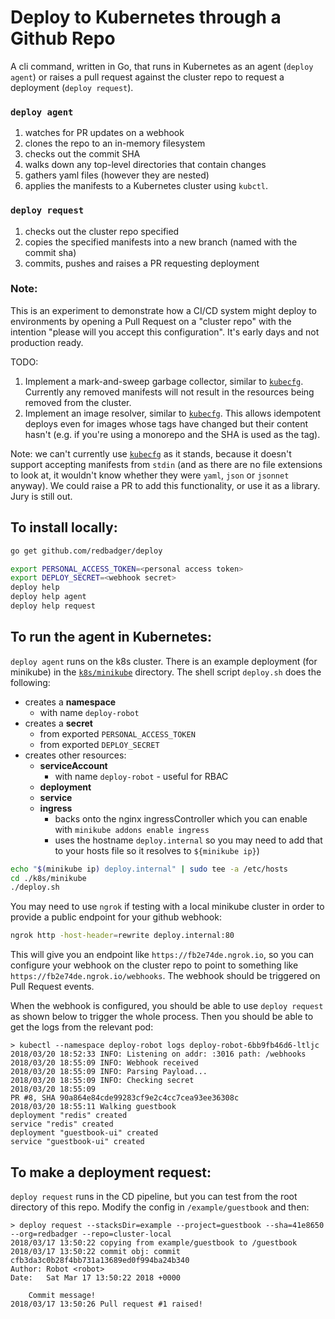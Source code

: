 # Deploy to Kubernetes through a Github Repo

A cli command, written in Go, that runs in Kubernetes as an agent (`deploy agent`) or raises a pull request against the cluster repo to request a deployment (`deploy request`).

### `deploy agent`

1.  watches for PR updates on a webhook
1.  clones the repo to an in-memory filesystem
1.  checks out the commit SHA
1.  walks down any top-level directories that contain changes
1.  gathers yaml files (however they are nested)
1.  applies the manifests to a Kubernetes cluster using `kubctl`.

### `deploy request`

1.  checks out the cluster repo specified
1.  copies the specified manifests into a new branch (named with the commit sha)
1.  commits, pushes and raises a PR requesting deployment

### Note:

This is an experiment to demonstrate how a CI/CD system might deploy to environments by opening a Pull Request on a "cluster repo" with the intention "please will you accept this configuration". It's early days and not production ready.

TODO:

1.  Implement a mark-and-sweep garbage collector, similar to [`kubecfg`](https://github.com/ksonnet/kubecfg). Currently any removed manifests will not result in the resources being removed from the cluster.
1.  Implement an image resolver, similar to [`kubecfg`](https://github.com/ksonnet/kubecfg). This allows idempotent deploys even for images whose tags have changed but their content hasn't (e.g. if you're using a monorepo and the SHA is used as the tag).

Note: we can't currently use [`kubecfg`](https://github.com/ksonnet/kubecfg) as it stands, because it doesn't support accepting manifests from `stdin` (and as there are no file extensions to look at, it wouldn't know whether they were `yaml`, `json` or `jsonnet` anyway). We could raise a PR to add this functionality, or use it as a library. Jury is still out.

## To install locally:

```bash
go get github.com/redbadger/deploy

export PERSONAL_ACCESS_TOKEN=<personal access token>
export DEPLOY_SECRET=<webhook secret>
deploy help
deploy help agent
deploy help request
```

## To run the agent in Kubernetes:

`deploy agent` runs on the k8s cluster.
There is an example deployment (for minikube) in the [`k8s/minikube`](./k8s/minikube) directory.
The shell script `deploy.sh` does the following:

* creates a **namespace**
  * with name `deploy-robot`
* creates a **secret**
  * from exported `PERSONAL_ACCESS_TOKEN`
  * from exported `DEPLOY_SECRET`
* creates other resources:
  * **serviceAccount**
    * with name `deploy-robot` - useful for RBAC
  * **deployment**
  * **service**
  * **ingress**
    * backs onto the nginx ingressController which you can enable with `minikube addons enable ingress`
    * uses the hostname `deploy.internal` so you may need to add that to your hosts file so it resolves to `${minikube ip}`)

```bash
echo "$(minikube ip) deploy.internal" | sudo tee -a /etc/hosts
cd ./k8s/minikube
./deploy.sh
```

You may need to use `ngrok` if testing with a local minikube cluster in order to provide a public endpoint for your github webhook:

```bash
ngrok http -host-header=rewrite deploy.internal:80
```

This will give you an endpoint like `https://fb2e74de.ngrok.io`, so you can configure your webhook on the cluster repo to point to something like `https://fb2e74de.ngrok.io/webhooks`. The webhook should be triggered on Pull Request events.

When the webhook is configured, you should be able to use `deploy request` as shown below to trigger the whole process. Then you should be able to get the logs from the relevant pod:

```
> kubectl --namespace deploy-robot logs deploy-robot-6bb9fb46d6-ltljc
2018/03/20 18:52:33 INFO: Listening on addr: :3016 path: /webhooks
2018/03/20 18:55:09 INFO: Webhook received
2018/03/20 18:55:09 INFO: Parsing Payload...
2018/03/20 18:55:09 INFO: Checking secret
2018/03/20 18:55:09
PR #8, SHA 90a864e84cde99283cf9e2c4cc7cea93ee36308c
2018/03/20 18:55:11 Walking guestbook
deployment "redis" created
service "redis" created
deployment "guestbook-ui" created
service "guestbook-ui" created
```

## To make a deployment request:

`deploy request` runs in the CD pipeline, but you can test from the root directory of this repo. Modify the config in `/example/guestbook` and then:

```
> deploy request --stacksDir=example --project=guestbook --sha=41e8650 --org=redbadger --repo=cluster-local
2018/03/17 13:50:22 copying from example/guestbook to /guestbook
2018/03/17 13:50:22 commit obj: commit cfb3da3c0b28f4bb731a13689ed0f994ba24b340
Author: Robot <robot>
Date:   Sat Mar 17 13:50:22 2018 +0000

    Commit message!
2018/03/17 13:50:26 Pull request #1 raised!
```
